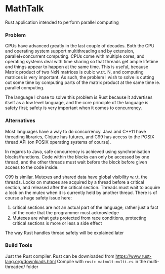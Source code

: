 # MathTalk
Rust application intended to perform parallel computing

### Problem
CPUs have advanced greatly in the last couple of decades. Both the CPU and operating system support multithreading and by extension, parallel+concurrent computing. CPUs come with multiple cores, and operating systems deal with time sharing so that threads get ample lifetime and things appear to happen at the same time. This is useful, because Matrix product of two NxN matrices is cubic w.r.t. N, and computing matrices is very important. As such, the problem I wish to solve is cutting out some time by computing parts of the matrix product at the same time ie. parallel computing.

The language I chose to solve this problem is Rust because it advertises itself as a low level language, and the core principle of the language is safety first; safety is very important when it comes to concurrency.

### Alternatives
Most languages have a way to do concurrency. Java and C++11 have threading libraries, Clojure has futures, and C99 has access to the POSIX thread API (on POSIX operating systems of course).

In regards to Java, safe concurrency is achieved using synchronisation blocks/functions. Code within the blocks can only be accessed by one thread, and the other threads must wait before the block before given access to the code inside.

C99 is similar. Mutexes and shared data have global visibility w.r.t. the threads. Locks on mutexes are acquired by a thread before a critical section, and released after the critical section. Threads must wait to acquire a lock on the mutex when it is currently held by another thread. There is of course a huge safety issue here: 
1. critical sections are not an actual part of the language, rather just a fact of the code that the programmer must acknowledge
2. Mutexes are what gets protected from race conditions, protecting critical sections is more or less a side effect

The way Rust handles thread safety will be explained later

### Build Tools
Just the Rust compiler.
Rust can be downloaded from https://www.rust-lang.org/downloads.html
Compile with `rustc matmult-multi.rs` in the multi-threaded/ folder
